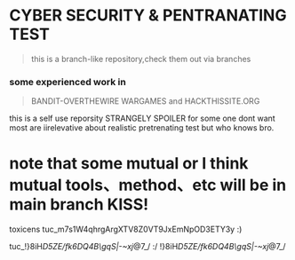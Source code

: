 # CYBER SECURITY & PENTRANATING TEST
> this is a branch-like repository,check them out via branches
>
### some experienced work in 
> BANDIT-OVERTHEWIRE WARGAMES and HACKTHISSITE.ORG

this is a self use reporsity STRANGELY SPOILER for some one dont want
most are iirelevative about realistic pretrenating test but who knows bro.

# note that some mutual or I think mutual tools、method、etc will be in main branch KISS!

toxicens tuc_m7s1W4qhrgArgXTV8Z0VT9JxEmNpOD3ETY3y :)

 tuc_!}8iH*D5ZE/fk6DQ4B\gqS|-~xj*@7_/ :/
 !}8iH*D5ZE/fk6DQ4B\gqS|-~xj*@7_/
